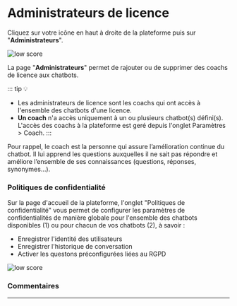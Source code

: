 # Administrateurs de licence


Cliquez sur votre icône en haut à droite de la plateforme puis sur "**Administrateurs**".

<div class="image_center">
  <img :src="$withBase('/assets/img/fr/administrateurs_de_licence/administrateurs_de_licence1.png')" alt="low score">
</div>


La page "**Administrateurs**" permet de rajouter ou de supprimer des coachs de licence aux chatbots.

::: tip 💡
* Les administrateurs de licence sont les coachs qui ont accès à l'ensemble des chatbots d'une licence.
* **Un coach** n'a accès uniquement à un ou plusieurs chatbot(s) défini(s). L'accès des coachs à la plateforme est geré depuis l'onglet Paramètres > Coach.
:::

Pour rappel, le coach est la personne qui assure l’amélioration continue du chatbot. Il lui apprend les questions auxquelles il ne sait pas répondre et améliore l’ensemble de ses connaissances (questions, réponses, synonymes…).

### Politiques de confidentialité

Sur la page d'accueil de la plateforme, l'onglet "Politiques de confidentialité" vous permet de configurer les paramètres de confidentialités de manière globale pour l'ensemble des chatbots disponibles (1) ou pour chacun de vos chatbots (2), à savoir :

-   Enregistrer l'identité des utilisateurs
-   Enregistrer l'historique de conversation
-   Activer les questons préconfigurées liées au RGPD

<div class="image_center">
  <img :src="$withBase('/assets/img/fr/administrateurs_de_licence/administrateurs_de_licence2.png')" alt="low score">
</div>


### Commentaires
---
<div id="disqus_thread"></div>

<script>

export default {
  mounted () {

    var disqus_config = function () {
      this.page.url = "https://docs.witivio.com";  // Replace PAGE_URL with your page's canonical URL variable
      this.page.identifier = "witivio_39"; // Replace PAGE_IDENTIFIER with your page's unique identifier variable
    };

(function() { // DON'T EDIT BELOW THIS LINE
var d = document, s = d.createElement('script');
s.src = 'https://docs-witivio.disqus.com/embed.js';
s.setAttribute('data-timestamp', +new Date());
(d.head || d.body).appendChild(s);
})();
  }
}
</script>